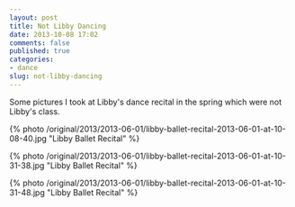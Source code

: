 ```yaml
---
layout: post
title: Not Libby Dancing
date: 2013-10-08 17:02
comments: false
published: true
categories:
- dance
slug: not-libby-dancing
---
```

Some pictures I took at Libby's dance recital in the spring which were not Libby's class.

{% photo /original/2013/2013-06-01/libby-ballet-recital-2013-06-01-at-10-08-40.jpg "Libby Ballet Recital" %}

{% photo /original/2013/2013-06-01/libby-ballet-recital-2013-06-01-at-10-31-38.jpg "Libby Ballet Recital" %}

{% photo /original/2013/2013-06-01/libby-ballet-recital-2013-06-01-at-10-31-48.jpg "Libby Ballet Recital" %}
